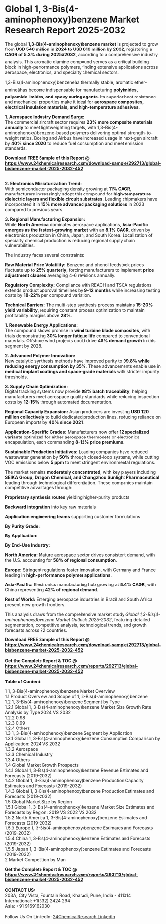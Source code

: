 <h1>Global 1, 3-Bis(4-aminophenoxy)benzene Market Research Report 2025-2032</h1><p>The global <strong>1,3-Bis(4-aminophenoxy)benzene market</strong> is projected to grow from <strong>USD 540 million in 2024 to USD 816 million by 2032</strong>, registering a <strong>CAGR of 5.3% during 2025â2032</strong>, according to a comprehensive industry analysis. This aromatic diamine compound serves as a critical building block in high-performance polymers, finding extensive applications across aerospace, electronics, and specialty chemical sectors.</p><p>1,3-Bis(4-aminophenoxy)benzeneâa thermally stable, aromatic ether-amineâhas become indispensable for manufacturing <strong>polyimides, polyamide-imides, and epoxy curing agents</strong>. Its superior heat resistance and mechanical properties make it ideal for <strong>aerospace composites, electrical insulation materials, and high-temperature adhesives</strong>.</p><p><strong>1. Aerospace Industry Demand Surge:</strong><br>
The commercial aircraft sector requires <strong>23% more composite materials annually</strong> to meet lightweighting targets, with 1,3-Bis(4-aminophenoxy)benzene-based polymers delivering optimal strength-to-weight ratios. Boeing and Airbus have increased usage in next-gen aircraft by <strong>40% since 2020</strong> to reduce fuel consumption and meet emission standards.</p><div><b>Download FREE Sample of this Report @ 
            <a href="https://www.24chemicalresearch.com/download-sample/292713/global-bisbenzene-market-2025-2032-452">
            https://www.24chemicalresearch.com/download-sample/292713/global-bisbenzene-market-2025-2032-452</a></b></div><br><p><strong>2. Electronics Miniaturization Trend:</strong><br>
With semiconductor packaging density growing at <strong>11% CAGR</strong>, manufacturers increasingly adopt this compound for <strong>high-temperature dielectric layers and flexible circuit substrates</strong>. Leading chipmakers have incorporated it in <strong>15% more advanced packaging solutions</strong> in 2023 compared to previous years.</p><p><strong>3. Regional Manufacturing Expansion:</strong><br>
While <strong>North America</strong> dominates aerospace applications, <strong>Asia-Pacific emerges as the fastest-growing market</strong> with an <strong>8.1% CAGR</strong>, driven by electronics production in China, Japan, and South Korea. Localization of specialty chemical production is reducing regional supply chain vulnerabilities.</p><p>The industry faces several constraints:</p><p><strong>Raw Material Price Volatility:</strong> Benzene and phenol feedstock prices fluctuate up to <strong>25% quarterly</strong>, forcing manufacturers to implement <strong>price adjustment clauses</strong> averaging 4-6 revisions annually.</p><p><strong>Regulatory Complexity:</strong> Compliance with REACH and TSCA regulations extends product approval timelines by <strong>9-12 months</strong> while increasing testing costs by <strong>18-22%</strong> per compound variation.</p><p><strong>Technical Barriers:</strong> The multi-step synthesis process maintains <strong>15-20% yield variability</strong>, requiring constant process optimization to maintain profitability margins above <strong>28%</strong>.</p><p><strong>1. Renewable Energy Applications:</strong><br>
The compound shows promise in <strong>wind turbine blade composites</strong>, with trials demonstrating <strong>30% longer fatigue life</strong> compared to conventional materials. Offshore wind projects could drive <strong>45% demand growth</strong> in this segment by 2028.</p><p><strong>2. Advanced Polymer Innovation:</strong><br>
New catalytic synthesis methods have improved purity to <strong>99.8% while reducing energy consumption by 35%</strong>. These advancements enable use in <strong>medical implant coatings and space-grade materials</strong> with stricter impurity thresholds.</p><p><strong>3. Supply Chain Optimization:</strong><br>
Digital tracking systems now provide <strong>98% batch traceability</strong>, helping manufacturers meet aerospace quality standards while reducing inspection costs by <strong>12-15%</strong> through automated documentation.</p><p><strong>Regional Capacity Expansion:</strong> Asian producers are investing <strong>USD 120 million collectively</strong> to build dedicated production lines, reducing reliance on European imports by <strong>40% since 2021</strong>.</p><p><strong>Application-Specific Grades:</strong> Manufacturers now offer <strong>12 specialized variants</strong> optimized for either aerospace thermosets or electronics encapsulation, each commanding <strong>8-12% price premiums</strong>.</p><p><strong>Sustainable Production Initiatives:</strong> Leading companies have reduced wastewater generation by <strong>50%</strong> through closed-loop systems, while cutting VOC emissions below <strong>5 ppm</strong> to meet stringent environmental regulations.</p><p>The market remains <strong>moderately concentrated</strong>, with key players including <strong>SEIKA Group, Dragon Chemical, and Changzhou Sunlight Pharmaceutical</strong> leading through technological differentiation. These companies maintain competitive advantages through:</p><p><strong>Proprietary synthesis routes</strong> yielding higher-purity products</p><p><strong>Backward integration</strong> into key raw materials</p><p><strong>Application engineering teams</strong> supporting customer formulations</p><p><strong>By Purity Grade:</strong></p><p><strong>By Application:</strong></p><p><strong>By End-Use Industry:</strong></p><p><strong>North America:</strong> Mature aerospace sector drives consistent demand, with the U.S. accounting for <strong>58% of regional consumption</strong>.</p><p><strong>Europe:</strong> Stringent regulations foster innovation, with Germany and France leading in <strong>high-performance polymer applications</strong>.</p><p><strong>Asia-Pacific:</strong> Electronics manufacturing hub growing at <strong>8.4% CAGR</strong>, with China representing <strong>42% of regional demand</strong>.</p><p><strong>Rest of World:</strong> Emerging aerospace industries in Brazil and South Africa present new growth frontiers.</p><p>This analysis draws from the comprehensive market study <em>Global 1,3-Bis(4-aminophenoxy)benzene Market Outlook 2025-2032</em>, featuring detailed segmentation, competitive analysis, technological trends, and growth forecasts across 22 countries.</p><div><b>Download FREE Sample of this Report @ 
            <a href="https://www.24chemicalresearch.com/download-sample/292713/global-bisbenzene-market-2025-2032-452">
            https://www.24chemicalresearch.com/download-sample/292713/global-bisbenzene-market-2025-2032-452</a></b></div><br><div><b>Get the Complete Report & TOC @ 
            <a href="https://www.24chemicalresearch.com/reports/292713/global-bisbenzene-market-2025-2032-452">
            https://www.24chemicalresearch.com/reports/292713/global-bisbenzene-market-2025-2032-452</a></b></div><br>
            <b>Table of Content:</b><p>1 1, 3-Bis(4-aminophenoxy)benzene Market Overview<br />
    1.1 Product Overview and Scope of 1, 3-Bis(4-aminophenoxy)benzene<br />
    1.2 1, 3-Bis(4-aminophenoxy)benzene Segment by Type<br />
        1.2.1 Global 1, 3-Bis(4-aminophenoxy)benzene Market Size Growth Rate Analysis by Type 2024 VS 2032<br />
        1.2.2 0.98<br />
        1.2.3 0.99<br />
        1.2.4 Others<br />
    1.3 1, 3-Bis(4-aminophenoxy)benzene Segment by Application<br />
        1.3.1 Global 1, 3-Bis(4-aminophenoxy)benzene Consumption Comparison by Application: 2024 VS 2032<br />
        1.3.2 Aerospace<br />
        1.3.3 Chemical Industry<br />
        1.3.4 Others<br />
    1.4 Global Market Growth Prospects<br />
        1.4.1 Global 1, 3-Bis(4-aminophenoxy)benzene Revenue Estimates and Forecasts (2019-2032)<br />
        1.4.2 Global 1, 3-Bis(4-aminophenoxy)benzene Production Capacity Estimates and Forecasts (2019-2032)<br />
        1.4.3 Global 1, 3-Bis(4-aminophenoxy)benzene Production Estimates and Forecasts (2019-2032)<br />
    1.5 Global Market Size by Region<br />
        1.5.1 Global 1, 3-Bis(4-aminophenoxy)benzene Market Size Estimates and Forecasts by Region: 2019 VS 2022 VS 2032<br />
        1.5.2 North America 1, 3-Bis(4-aminophenoxy)benzene Estimates and Forecasts (2019-2032)<br />
        1.5.3 Europe 1, 3-Bis(4-aminophenoxy)benzene Estimates and Forecasts (2019-2032)<br />
        1.5.4 China 1, 3-Bis(4-aminophenoxy)benzene Estimates and Forecasts (2019-2032)<br />
        1.5.5 Japan 1, 3-Bis(4-aminophenoxy)benzene Estimates and Forecasts (2019-2032)<br />
2 Market Competition by Man</p><div><b>Get the Complete Report & TOC @ 
            <a href="https://www.24chemicalresearch.com/reports/292713/global-bisbenzene-market-2025-2032-452">
            https://www.24chemicalresearch.com/reports/292713/global-bisbenzene-market-2025-2032-452</a></b></div><br><b>CONTACT US:</b><br>
            203A, City Vista, Fountain Road, Kharadi, Pune, India - 411014<br>
            International: +1(332) 2424 294<br>
            Asia: +91 9169162030 <br><br>
            Follow Us On LinkedIn: <a href="https://www.linkedin.com/company/24chemicalresearch/">24ChemicalResearch LinkedIn</a>